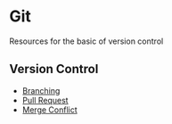 # Git
Resources for the basic of version control

## Version Control
* [Branching](./resources/branching.md)
* [Pull Request](./resources/pull-request.md)
* [Merge Conflict](./resources/merge-conflict.md)
